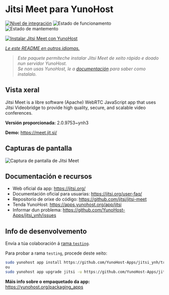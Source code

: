 <!--
NOTA: Este README foi creado automáticamente por <https://github.com/YunoHost/apps/tree/master/tools/readme_generator>
NON debe editarse manualmente.
-->

# Jitsi Meet para YunoHost

[![Nivel de integración](https://apps.yunohost.org/badge/integration/jitsi)](https://ci-apps.yunohost.org/ci/apps/jitsi/)
![Estado de funcionamento](https://apps.yunohost.org/badge/state/jitsi)
![Estado de mantemento](https://apps.yunohost.org/badge/maintained/jitsi)

[![Instalar Jitsi Meet con YunoHost](https://install-app.yunohost.org/install-with-yunohost.svg)](https://install-app.yunohost.org/?app=jitsi)

*[Le este README en outros idiomas.](./ALL_README.md)*

> *Este paquete permíteche instalar Jitsi Meet de xeito rápido e doado nun servidor YunoHost.*  
> *Se non usas YunoHost, le a [documentación](https://yunohost.org/install) para saber como instalalo.*

## Vista xeral

Jitsi Meet is a libre software (Apache) WebRTC JavaScript app that uses Jitsi Videobridge to provide high quality, secure, and scalable video conferences.


**Versión proporcionada:** 2.0.9753~ynh3

**Demo:** <https://meet.jit.si/>

## Capturas de pantalla

![Captura de pantalla de Jitsi Meet](./doc/screenshots/screenshot.png)

## Documentación e recursos

- Web oficial da app: <https://jitsi.org/>
- Documentación oficial para usuarias: <https://jitsi.org/user-faq/>
- Repositorio de orixe do código: <https://github.com/jitsi/jitsi-meet>
- Tenda YunoHost: <https://apps.yunohost.org/app/jitsi>
- Informar dun problema: <https://github.com/YunoHost-Apps/jitsi_ynh/issues>

## Info de desenvolvemento

Envía a túa colaboración á [rama `testing`](https://github.com/YunoHost-Apps/jitsi_ynh/tree/testing).

Para probar a rama `testing`, procede deste xeito:

```bash
sudo yunohost app install https://github.com/YunoHost-Apps/jitsi_ynh/tree/testing --debug
ou
sudo yunohost app upgrade jitsi -u https://github.com/YunoHost-Apps/jitsi_ynh/tree/testing --debug
```

**Máis info sobre o empaquetado da app:** <https://yunohost.org/packaging_apps>
